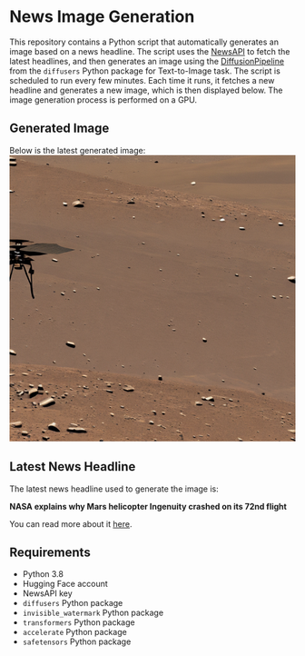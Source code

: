 # News Image Generation
This repository contains a Python script that automatically generates an image based on a news headline. The script uses the [NewsAPI](https://newsapi.org/) to fetch the latest headlines, and then generates an image using the [DiffusionPipeline](https://github.com/huggingface/diffusers) from the `diffusers` Python package for Text-to-Image task.
The script is scheduled to run every few minutes. Each time it runs, it fetches a new headline and generates a new image, which is then displayed below. The image generation process is performed on a GPU.

## Generated Image
Below is the latest generated image:
![Generated Image](image.png)

## Latest News Headline
The latest news headline used to generate the image is:

**NASA explains why Mars helicopter Ingenuity crashed on its 72nd flight**

You can read more about it [here](https://news.google.com/rss/articles/CBMinAFBVV95cUxQYk1nYzUweVB2YzJVOEFRQWFfOE5RcXlna3hOUExOZVQxTU9CRUlnSVJMRzlwNUdKOEhHa24tMmZqRmoxV0htY3RGaFRDWXNtMV9BTlluRUpNWjBndkQ3T1RsbGVWWGYwMmJFSFZnanZneWJ1c3pVSDRHdU1DemlRQU5Xa2UzVHhvZ2E1dUdOOWZPZmFacm85eG9iVEE?oc=5).

## Requirements
- Python 3.8
- Hugging Face account
- NewsAPI key
- `diffusers` Python package
- `invisible_watermark` Python package
- `transformers` Python package
- `accelerate` Python package
- `safetensors` Python package
